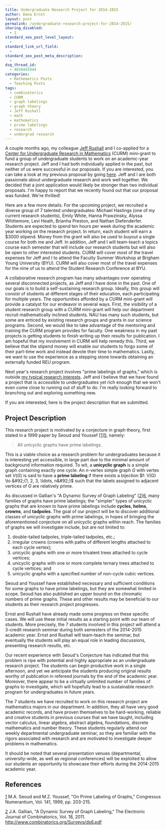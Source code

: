 ```yaml
---
title: Undergraduate Research Project for 2014-2015
author: Dana Ernst
layout: post
permalink: /undergraduate-research-project-for-2014-2015/
sharing_disabled:
  - 1
standard_seo_post_level_layout:
  - 
standard_link_url_field:
  - 
standard_seo_post_meta_description:
  - 
dsq_thread_id:
  - 4020441944
categories:
  - Mathematics Posts
  - Teaching Posts
tags:
  - combinatorics
  - CURM
  - graph labelings
  - graph theory
  - Jeff Rushall
  - math
  - mathematics
  - prime labelings
  - research
  - undergrad research
---
```

A couple months ago, my colleague [Jeff Rushall][1] and I co-applied for a [Center for Undergraduate Research in Mathematics][2] (CURM) mini-grant to fund a group of undergraduate students to work on an academic-year research project. Jeff and I had both individually applied in the past, but neither of us were successful in our proposals. If you are interested, you can take a look at my previous proposal by going [here][3]. Jeff and I are both passionate about undergraduate research and work well together. We decided that a joint application would likely be stronger than two individual proposals. I'm happy to report that we recently found out that our proposal was funded. We're thrilled!

Here are a few more details. For the upcoming project, we recruited a diverse group of 7 talented undergraduates: Michael Hastings (one of my current research students), Emily White, Hanna Prawzinsky, Alyssa Whittemore, Levi Heath, Brianha Preston, and Nathan Diefenderfer. Students are expected to spend ten hours per week during the academic year working on the research project. In return, each student will earn a $\$3000$ stipend. Money from the grant will also be used to buyout a single course for both me and Jeff. In addition, Jeff and I will team-teach a topics course each semester that will include our research students but will also be open to other interested students. CURM will cover most of the travel expenses for Jeff and I to attend the Faculty Summer Workshop at Brigham Young University (BYU). CURM will also cover most of the travel expenses for the nine of us to attend the Student Research Conference at BYU.

A collaborative research program has many advantages over operating several disconnected projects, as Jeff and I have done in the past. One of our goals is to build a self-sustaining research group. Ideally, this group will consist of students at different stages of their education, each participating for multiple years. The opportunities afforded by a CURM mini-grant will provide a catalyst for our endeavor in several ways. First, the visibility of a student research group with a CURM mini-grant will help our department recruit mathematically inclined students. NAU has many such students, but some are enticed by existing research groups and grants in our science programs. Second, we would like to take advantage of the mentoring and training the CURM program provides for faculty. One weakness in my past projects is getting students to finish writing up their results for publication. I am hopeful that my involvement in CURM will help remedy this. Third, we believe that the stipend money will enable our students to forgo some of their part-time work and instead devote their time to mathematics. Lastly, we want to use the experience as a stepping stone towards obtaining an externally funded REU program.

Next year's research project involves "prime labelings of graphs," which is outside [my typical research interests][4]. Jeff and I believe that we have found a project that is accessible to undergraduates yet rich enough that we won't even come close to running out of stuff to do. I'm really looking forward to branching out and exploring something new.

If you are interested, here is the project description that we submitted.

## Project Description

This research project is motivated by a conjecture in graph theory, first stated in a 1999 paper by Seoud and Youssef [[1]][5], namely:

> All unicyclic graphs have prime labelings. 

This is a viable choice as a research problem for undergraduates because it is interesting yet accessible, in large part due to the minimal amount of background information required. To wit, a **unicyclic graph** is a simple graph containing exactly one cycle. An $n$-vertex simple graph $G$ with vertex set $V(G)$ is said to have a **prime labeling** if there exists a bijection $f: V(G) \to &#92;{1, 2, 3, \ldots, n&#92;}$ such that the labels assigned to adjacent vertices of $G$ are relatively prime.

As discussed in Gallian's "A Dynamic Survey of Graph Labeling" [[2]][6], many families of graphs have prime labelings; the "simpler" types of unicyclic graphs that are known to have prime labelings include **cycles**, **helms**, **crowns**, and **tadpoles**. The goal of our project will be to discover additional classes of unicyclic graphs with prime labelings, in hopes of bringing the aforementioned conjecture on all unicyclic graphs within reach. The families of graphs we will investigate include, but are not limited to:

  1. double-tailed tadpoles, triple-tailed tadpoles, etc.;
  2. irregular crowns (crowns with paths of different lengths attached to each cycle vertex);
  3. unicyclic graphs with one or more trivalent trees attached to cycle vertices;
  4. unicyclic graphs with one or more complete ternary trees attached to cycle vertices; and
  5. unicyclic graphs with a specified number of non-cycle cubic vertices.

Seoud and Youssef have established necessary and sufficient conditions for some graphs to have prime labelings, but they are somewhat limited in scope. Seoud has also published an upper bound on the chromatic numbers of prime graphs. These and other results may be beneficial to our students as their research project progresses.

Ernst and Rushall have already made some progress on these specific cases. We will use these initial results as a starting point with our team of students. More precisely, the 7 students involved in this project will attend a 3-credit research seminar during both semesters of the 2014-2015 academic year. Ernst and Rushall will team-teach the seminar, but eventually the students will play an equal role in leading discussions, presenting research results, etc.

Our recent experience with Seoud's Conjecture has indicated that this problem is ripe with potential and highly appropriate as an undergraduate research project. The students can begin productive work in a single afternoon, and yet we anticipate the students producing original results worthy of publication in refereed journals by the end of the academic year. Moreover, there appear to be a virtually unlimited number of families of graphs to investigate, which will hopefully lead to a sustainable research program for undergraduates in future years.

The 7 students we have recruited to work on this research project are mathematics majors in our department. In addition, they all have very good academic records, and have proven themselves to be hard-working, reliable and creative students in previous courses that we have taught, including vector calculus, linear algebra, abstract algebra, foundations, discrete mathematics and number theory. These students regularly attend our weekly departmental undergraduate seminar, so they are familiar with the rigors associated with research and are motivated to investigate deeper problems in mathematics.

It should be noted that several presentation venues (departmental, university-wide, as well as regional conferences) will be exploited to allow our students an opportunity to showcase their efforts during the 2014-2015 academic year.

## References

<a name="bib1"></a> [1] M.A. Seoud and M.Z. Youssef, "On Prime Labeling of Graphs," Congressus Numerantium, Vol. 141, 1999, pp. 203-215.

<a name="bib2"></a> [2] J.A. Gallian, "A Dynamic Survey of Graph Labeling," The Electronic Journal of Combinatorics, Vol. 18, 2011. <http://www.combinatorics.org/Surveys/ds6.pdf>

 [1]: https://nau.edu/CEFNS/NatSci/Math/Directory-Full-Time/Rushall-Jeff/
 [2]: http://curm.byu.edu
 [3]: https://github.com/dcernst/CURM2012-MiniGrant
 [4]: http://danaernst.com/scholarship/
 [5]: #bib1
 [6]: #bib2